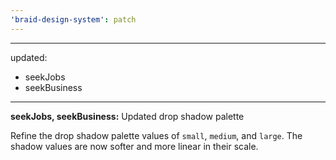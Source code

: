 ```yaml
---
'braid-design-system': patch
---
```


---
updated:
  - seekJobs
  - seekBusiness
---

**seekJobs, seekBusiness:** Updated drop shadow palette

Refine the drop shadow palette values of `small`, `medium`, and `large`.
The shadow values are now softer and more linear in their scale.
